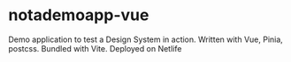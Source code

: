 # notademoapp-vue
Demo application to test a Design System in action. Written with Vue, Pinia, postcss. Bundled with Vite. Deployed on Netlife
